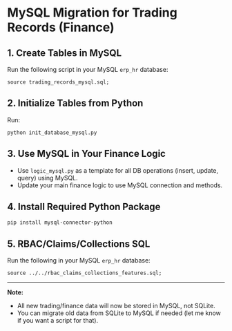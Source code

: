 # MySQL Migration for Trading Records (Finance)

## 1. Create Tables in MySQL

Run the following script in your MySQL `erp_hr` database:

```
source trading_records_mysql.sql;
```

## 2. Initialize Tables from Python

Run:
```
python init_database_mysql.py
```

## 3. Use MySQL in Your Finance Logic

- Use `logic_mysql.py` as a template for all DB operations (insert, update, query) using MySQL.
- Update your main finance logic to use MySQL connection and methods.

## 4. Install Required Python Package

```
pip install mysql-connector-python
```

## 5. RBAC/Claims/Collections SQL

Run the following in your MySQL `erp_hr` database:

```
source ../../rbac_claims_collections_features.sql;
```

---

**Note:**
- All new trading/finance data will now be stored in MySQL, not SQLite.
- You can migrate old data from SQLite to MySQL if needed (let me know if you want a script for that).
